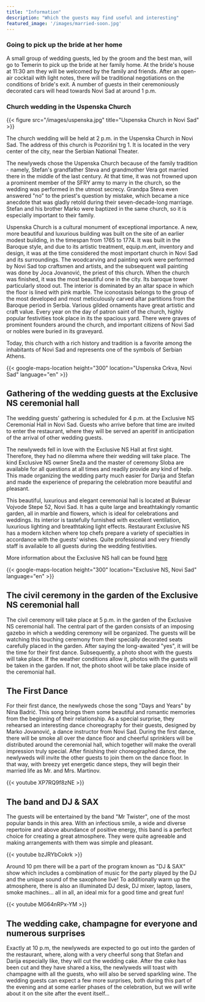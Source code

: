 ```yaml
---
title: "Information"
description: "Which the guests may find useful and interesting"
featured_image: '/images/married-soon.jpg'
---
```

### Going to pick up the bride at her home

A small group of wedding guests, led by the groom and the best man, will go to Temerin to pick up the bride at her family home. 
At the bride's house at 11:30 am they will be welcomed by the family and friends. 
After an open-air cocktail with light notes, there will be traditional negotiations on the conditions of bride's exit. 
A number of guests in their ceremoniously decorated cars will head towards Novi Sad at around 1 p.m.

### Church wedding in the Uspenska Church

{{< figure src="/images/uspenska.jpg" title="Uspenska Church in Novi Sad" >}}

The church wedding will be held at 2 p.m. in the Uspenska Church in Novi Sad. 
The address of this church is Pozorišni trg 1. 
It is located in the very center of the city, near the Serbian National Theater.

The newlyweds chose the Uspenska Church because of the family tradition - namely, Stefan's grandfather Steva and grandmother Vera got married there in the middle of the last century. 
At that time, it was not frowned upon a prominent member of the SFRY army to marry in the church, so the wedding was performed in the utmost secrecy. 
Grandpa Steva even answered "no" to the priest's question by mistake, which became a nice anecdote that was gladly retold during their seven-decade-long marriage. 
Stefan and his brother Marko were baptized in the same church, so it is especially important to their family.

Uspenska Church is a cultural monument of exceptional importance.
A new, more beautiful and luxurious building was built on the site of an earlier modest building, in the timespan from 1765 to 1774.
It was built in the Baroque style, and due to its artistic treatment, equip.m.ent, inventory and design, it was at the time considered the most important church in Novi Sad and its surroundings. 
The woodcarving and painting work were performed by Novi Sad top craftsmen and artists, and the subsequent wall painting was done by Joca Jovanović, the priest of this church. 
When the church was finished, it was the most beautiful one in the city. 
Its baroque tower particularly stood out. 
The interior is dominated by an altar space in which the floor is lined with pink marble. 
The iconostasis belongs to the group of the most developed and most meticulously carved altar partitions from the Baroque period in Serbia. 
Various gilded ornaments have great artistic and craft value. Every year on the day of patron saint of the church, highly popular festivities took place in its the spacious yard. 
There were graves of prominent founders around the church, and important citizens of Novi Sad or nobles were buried in its graveyard.

Today, this church with a rich history and tradition is a favorite among the inhabitants of Novi Sad and represents one of the symbols of Serbian Athens.

{{< google-maps-location height="300" location="Uspenska Crkva, Novi Sad" language="en" >}}

## Gathering of the wedding guests at the Exclusive NS ceremonial hall

The wedding guests’ gathering is scheduled for 4 p.m. at the Exclusive NS Ceremonial Hall in Novi Sad. 
Guests who arrive before that time are invited to enter the restaurant, where they will be served an aperitif in anticipation of the arrival of other wedding guests.

The newlyweds fell in love with the Exclusive NS Hall at first sight. 
Therefore, they had no dilemma where their wedding will take place. 
The kind Exclusive NS owner Sneža and the master of ceremony Sloba are available for all questions at all times and readily provide any kind of help. 
This made organizing the wedding party much easier for Darija and Stefan and made the experience of preparing the celebration more beautiful and pleasant.

This beautiful, luxurious and elegant ceremonial hall is located at Bulevar Vojvode Stepe 52, Novi Sad. 
It has a quite large and breathtakingly romantic garden, all in marble and flowers, which is ideal for celebrations and weddings. 
Its interior is tastefully furnished with excellent ventilation, luxurious lighting and breathtaking light effects. 
Restaurant Exclusive NS has a modern kitchen where top chefs prepare a variety of specialties in accordance with the guests’ wishes. 
Quite professional and very friendly staff is available to all guests during the wedding festivities.

More information about the Exclusive NS hall can be found  [here](https://exclusivens.com/)

{{< google-maps-location height="300" location="Exclusive NS, Novi Sad" language="en" >}}

## The civil ceremony in the garden of the Exclusive NS ceremonial hall

The civil ceremony will take place at 5 p.m. in the garden of the Exclusive NS ceremonial hall. 
The central part of the garden consists of an imposing gazebo in which a wedding ceremony will be organized. 
The guests will be watching this touching ceremony from their specially decorated seats carefully placed in the garden.
After saying the long-awaited "yes", it will be the time for their first dance. 
Subsequently, a photo shoot with the guests will take place. 
If the weather conditions allow it, photos with the guests will be taken in the garden. 
If not, the photo shoot will be take place inside of the ceremonial hall.


## The First Dance

For their first dance, the newlyweds chose the song "Days and Years" by Nina Badrić. 
This song brings them some beautiful and romantic memories from the beginning of their relationship. 
As a special surprise, they rehearsed an interesting dance choreography for their guests, designed by Marko Jovanović, a dance instructor from Novi Sad. 
During the first dance, there will be smoke all over the dance floor and cheerful sprinklers will be distributed around the ceremonial hall, which together will make the overall impression truly special. 
After finishing their choreographed dance, the newlyweds will invite the other guests to join them on the dance floor. 
In that way, with breezy yet energetic dance steps, they will begin their married life as Mr. and Mrs. Martinov.

{{< youtube XP7RQ9f8zNE >}}

## The band and DJ & SAX

The guests will be entertained by the band "Mr Twister", one of the most popular bands in this area. 
With an infectious smile, a wide and diverse repertoire and above abundance of positive energy, this band is  a perfect choice for creating a great atmosphere. 
They were quite agreeable and making arrangements with them was simple and pleasant.

{{< youtube bzJRYbCokrk >}}

Around 10 pm there will be a part of the program known as "DJ & SAX“ show which includes a combination of music for the party played by the DJ and the unique sound of the saxophone live! 
To additionally warm up the atmosphere, there is also an illuminated DJ desk, DJ mixer, laptop, lasers, smoke machines… all in all, an ideal mix for a good time and great fun!

{{< youtube MG64nRPx-YM >}}


## The wedding cake, champagne for everyone and numerous surprises


Exactly at 10 p.m, the newlyweds are expected to go out into the garden of the restaurant, where, along with a very cheerful song that Stefan and Darija especially like, they will cut the wedding cake. 
After the cake has been cut and they have shared a kiss, the newlyweds will toast with champagne with all the guests, who will also be served sparkling wine. 
The wedding guests can expect a few more surprises, both during this part of the evening and at some earlier phases of the celebration, but we will write about it on the site after the event itself…


